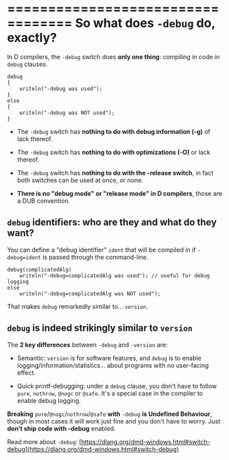 ==================================
So what does `-debug` do, exactly?
==================================

In D compilers, the `-debug` switch does **only one thing**: compiling in code in `debug` clauses.

```
debug
{
    writeln("-debug was used");
}
else
{
    writeln("-debug was NOT used");   
}
```



- The `-debug` switch has **nothing to do with debug information (-g)** of lack thereof.

- The `-debug` switch has **nothing to do with optimizations (-O)** or lack thereof.

- The `-debug` switch has **nothing to do with the -release switch**, in fact both switches can be used at once, or none.

- **There is no "debug mode" or "release mode" in D compilers**, those are a DUB convention.


## `debug` identifiers: who are they and what do they want?

You can define a "debug identifier" `ident` that will be compiled in if `-debug=ident` is passed through the command-line.


```
debug(complicatedAlg)
    writeln("-debug=complicatedAlg was used"); // useful for debug logging
else
    writeln("-debug=complicatedAlg was NOT used");
```

That makes `debug` remarkedly similar to... `version`.


## `debug` is indeed strikingly similar to `version`

The **2 key differences** between `-debug` and `-version` are:

- Semantic: `version` is for software features, and `debug` is to enable logging/information/statistics... about programs with no user-facing effect.

- Quick printf-debugging: under a `debug` clause, you don't have to follow `pure`, `nothrow`, `@nogc` or `@safe`. It's a special case in the compiler to enable debug logging.

**Breaking** `pure`/`@nogc`/`nothrow`/`@safe` **with** `-debug` **is Undefined Behaviour**, though in most cases it will work just fine and you don't have to worry. Just **don't ship code with -debug** enabled.


Read more about `-debug`: [https://dlang.org/dmd-windows.html#switch-debug](https://dlang.org/dmd-windows.html#switch-debug)